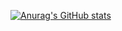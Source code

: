 [![Anurag's GitHub stats](https://github-readme-stats.vercel.app/api?username=adynt8)](https://github.com/anuraghazra/github-readme-stats)
